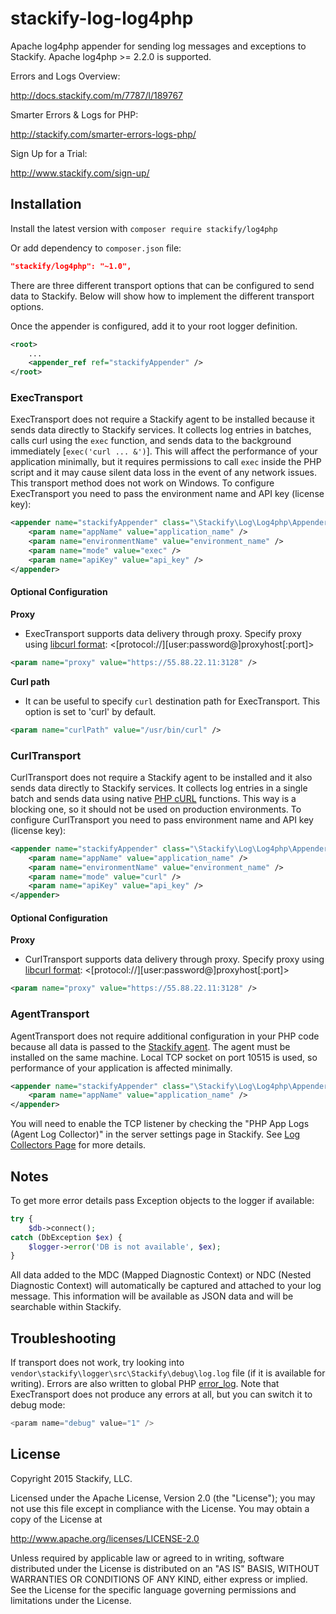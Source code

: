 stackify-log-log4php
================

Apache log4php appender for sending log messages and exceptions to Stackify.
Apache log4php >= 2.2.0 is supported.

Errors and Logs Overview:

http://docs.stackify.com/m/7787/l/189767

Smarter Errors & Logs for PHP:

http://stackify.com/smarter-errors-logs-php/

Sign Up for a Trial:

http://www.stackify.com/sign-up/

## Installation

Install the latest version with `composer require stackify/log4php`

Or add dependency to `composer.json` file:
```json
"stackify/log4php": "~1.0",
```

There are three different transport options that can be configured to send data to Stackify.  Below will show how to implement the different transport options.

Once the appender is configured, add it to your root logger definition.

```xml
<root>
    ...
    <appender_ref ref="stackifyAppender" />
</root>
```

### ExecTransport

ExecTransport does not require a Stackify agent to be installed because it sends data directly to Stackify services. It collects log entries in batches, calls curl using the ```exec``` function, and sends data to the background immediately [```exec('curl ... &')```]. This will affect the performance of your application minimally, but it requires permissions to call ```exec``` inside the PHP script and it may cause silent data loss in the event of any network issues. This transport method does not work on Windows. To configure ExecTransport you need to pass the environment name and API key (license key):

```xml
<appender name="stackifyAppender" class="\Stackify\Log\Log4php\Appender">
    <param name="appName" value="application_name" />
    <param name="environmentName" value="environment_name" />
    <param name="mode" value="exec" />
    <param name="apiKey" value="api_key" />
</appender>
```

#### Optional Configuration

<b>Proxy</b>
- ExecTransport supports data delivery through proxy. Specify proxy using [libcurl format](http://curl.haxx.se/libcurl/c/CURLOPT_PROXY.html): <[protocol://][user:password@]proxyhost[:port]>
```xml
<param name="proxy" value="https://55.88.22.11:3128" />
```

<b>Curl path</b>
- It can be useful to specify ```curl``` destination path for ExecTransport. This option is set to 'curl' by default.
```xml
<param name="curlPath" value="/usr/bin/curl" />
```

### CurlTransport

CurlTransport does not require a Stackify agent to be installed and it also sends data directly to Stackify services. It collects log entries in a single batch and sends data using native [PHP cURL](http://php.net/manual/en/book.curl.php) functions. This way is a blocking one, so it should not be used on production environments. To configure CurlTransport you need to pass environment name and API key (license key):

```xml
<appender name="stackifyAppender" class="\Stackify\Log\Log4php\Appender">
    <param name="appName" value="application_name" />
    <param name="environmentName" value="environment_name" />
    <param name="mode" value="curl" />
    <param name="apiKey" value="api_key" />
</appender>
```

#### Optional Configuration

<b>Proxy</b>
- CurlTransport supports data delivery through proxy. Specify proxy using [libcurl format](http://curl.haxx.se/libcurl/c/CURLOPT_PROXY.html): <[protocol://][user:password@]proxyhost[:port]>
```xml
<param name="proxy" value="https://55.88.22.11:3128" />
```

### AgentTransport

AgentTransport does not require additional configuration in your PHP code because all data is passed to the [Stackify agent](https://stackify.screenstepslive.com/s/3095/m/7787/l/119709-installation-for-linux). The agent must be installed on the same machine. Local TCP socket on port 10515 is used, so performance of your application is affected minimally.

```xml
<appender name="stackifyAppender" class="\Stackify\Log\Log4php\Appender">
    <param name="appName" value="application_name" />
</appender>
```

You will need to enable the TCP listener by checking the "PHP App Logs (Agent Log Collector)" in the server settings page in Stackify. See [Log Collectors Page](http://docs.stackify.com/m/7787/l/302705-log-collectors) for more details.

## Notes

To get more error details pass Exception objects to the logger if available:
```php
try {
    $db->connect();
catch (DbException $ex) {
    $logger->error('DB is not available', $ex);
}
```

All data added to the MDC (Mapped Diagnostic Context) or NDC (Nested Diagnostic Context) will automatically be captured and attached to your log message. This information will be available as JSON data and will be searchable within Stackify.

## Troubleshooting
If transport does not work, try looking into ```vendor\stackify\logger\src\Stackify\debug\log.log``` file (if it is available for writing). Errors are also written to global PHP [error_log](http://php.net/manual/en/errorfunc.configuration.php#ini.error-log).
Note that ExecTransport does not produce any errors at all, but you can switch it to debug mode:
```php
<param name="debug" value="1" />
```

## License

Copyright 2015 Stackify, LLC.

Licensed under the Apache License, Version 2.0 (the "License");
you may not use this file except in compliance with the License.
You may obtain a copy of the License at

   http://www.apache.org/licenses/LICENSE-2.0

Unless required by applicable law or agreed to in writing, software
distributed under the License is distributed on an "AS IS" BASIS,
WITHOUT WARRANTIES OR CONDITIONS OF ANY KIND, either express or implied.
See the License for the specific language governing permissions and
limitations under the License.
